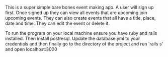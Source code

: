 This is a super simple bare bones event making app. A user will sign up first. Once signed up they can view all events that are upcoming  join upcoming events. They can also create events that all have a title, place, date and time. They can edit the event or delete it.

To run the program on your local machine ensure you have ruby and rails installed. Then install postresql. Update the database.yml to your credentials and then finally go to the directory of the project and run 'rails s' and open localhost:3000
